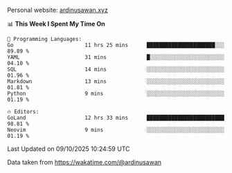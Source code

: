 Personal website: [ardinusawan.xyz](https://ardinusawan.xyz)

<!--START_SECTION:waka-->
📊 **This Week I Spent My Time On** 

```text
💬 Programming Languages: 
Go                       11 hrs 25 mins      ██████████████████████░░░   89.89 % 
YAML                     31 mins             █░░░░░░░░░░░░░░░░░░░░░░░░   04.10 % 
SQL                      14 mins             ░░░░░░░░░░░░░░░░░░░░░░░░░   01.96 % 
Markdown                 13 mins             ░░░░░░░░░░░░░░░░░░░░░░░░░   01.81 % 
Python                   9 mins              ░░░░░░░░░░░░░░░░░░░░░░░░░   01.19 % 

🔥 Editors: 
GoLand                   12 hrs 33 mins      █████████████████████████   98.81 % 
Neovim                   9 mins              ░░░░░░░░░░░░░░░░░░░░░░░░░   01.19 % 
```


 Last Updated on 09/10/2025 10:24:59 UTC
<!--END_SECTION:waka-->
Data taken from https://wakatime.com/@ardinusawan
